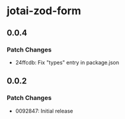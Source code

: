 # jotai-zod-form

## 0.0.4

### Patch Changes

- 24ffcdb: Fix "types" entry in package.json

## 0.0.2

### Patch Changes

- 0092847: Initial release
